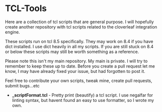 # TCL-Tools

Here are a collection of tcl scripts that are general purpose. I will hopefully create another repository with tcl scripts related to the cloverleaf integration engine.

These scripts run on tcl 8.5 specifically. They may work on 8.4 if you have dict installed. I use dict heavily in all my scripts. If you are still stuck on 8.4 or below these scripts may still be worth something as a reference.

Please note this isn't my main repository. My main is private. I will try to remember to keep these up to date. Before you create a pull request let me know, I may have already fixed your issue, but had forgotten to post it.

Feel free to contribute your own scripts, tweak mine, create pull requests, submit bugs...etc

  * **_scriptFormat.tcl** - Pretty print (beautify) a tcl script. I use negalfar for linting syntax, but havent found an easy to use formatter, so I wrote my own.
